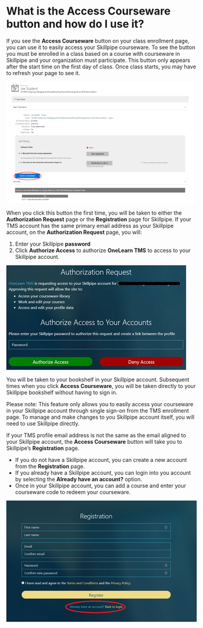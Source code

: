# What is the Access Courseware button and how do I use it?

If you see the **Access Courseware** button on your class enrollment page, you can use it to easily access your Skillpipe courseware. To see the button you must be enrolled in a class based on a course with courseware in Skillpipe and your organization must participate. This button only appears after the start time on the first day of class. Once class starts, you may have to refresh your page to see it.

![](/tms/images/access-courseware-button.png)

When you click this button the first time, you will be taken to either the **Authorization Request** page or the **Registration** page for Skillpipe. If your TMS account has the same primary email address as your Skillpipe account, on the **Authorization Request** page, you will:
1. Enter your Skillpipe **password**
1. Click **Authorize Access** to authorize **OneLearn TMS** to access to your Skillpipe account. 

![](/tms/images/authorize-access.png)

You will be taken to your bookshelf in your Skillpipe account. Subsequent times when you click **Access Courseware**, you will be taken directly to your Skillpipe bookshelf without having to sign in.

Please note: This feature only allows you to easily access your courseware in your Skillpipe account through single sign-on from the TMS enrollment page. To manage and make changes to you Skillpipe account itself, you will need to use Skillpipe directly.

If your TMS profile email address is not the same as the email aligned to your Skillpipe account, the **Access Courseware** button will take you to Skillpipe’s **Registration** page. 
- If you do not have a Skillpipe account, you can create a new account from the **Registration** page.
- If you already have a Skillpipe account, you can login into you account by selecting the **Already have an account?** option. 
- Once in your Skillpipe account, you can add a course and enter your courseware code to redeem your courseware.

![](/tms/images/skillpipe-registration.png)